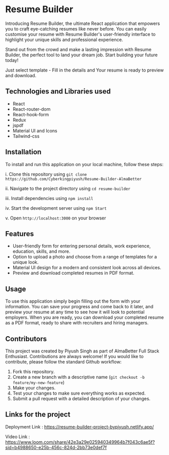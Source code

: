# Resume Builder
Introducing Resume Builder, the ultimate React application that empowers you to craft eye-catching resumes like never before. You can easily customise your resume with Resume Builder's user-friendly interface to highlight your unique skills and professional experience.

Stand out from the crowd and make a lasting impression with Resume Builder, the perfect tool to land your dream job. Start building your future today!

Just select template - Fill in the details and Your resume is ready to preview and download.


## Technologies and Libraries used

- React
- React-router-dom
- React-hook-form
- Redux
- jspdf
- Material UI and Icons
- Tailwind-css

## Installation

To install and run this application on your local machine, follow these steps:

i. Clone this repository using `git clone https://github.com/Cyberkingpiyush/Resume-Builder-AlmaBetter`

ii. Navigate to the project directory using `cd resume-builder`

iii. Install dependencies using `npm install`

iv. Start the development server using `npm Start`

v. Open `http://localhost:3000` on your browser
 


## Features

- User-friendly form for entering personal details, work experience, education, skills, and more.
- Option to upload a photo and choose from a range of templates for a unique look.
- Material UI design for a modern and consistent look across all devices.
- Preview and download completed resumes in PDF format.


    
## Usage

To use this application simply begin filling out the form with your information. You can save your progress and come back to it later, and preview your resume at any time to see how it will look to potential employers. When you are ready, you can download your completed resume as a PDF format, ready to share with recruiters and hiring managers.


## Contributors

This project was created by Piyush Singh as part of AlmaBetter Full Stack Enthusiast. Contributions are  always welcome! If you would like to contribute, please follow the standard Github workflow:

1. Fork this repository.
2. Create a new branch with a descriptive name (`git checkout -b feature/my-new-feature`)
3. Make your changes.
4. Test your changes to make sure everything works as expected.
5. Submit a pull request with a detailed description of your changes.


## Links for the project

Deployment Link : https://resume-builder-project-bypiyush.netlify.app/

Video Link : https://www.loom.com/share/42e3a29e025940349964b7f043c6ae5f?sid=b4988650-e25b-456c-824d-2bb73e0def7f


